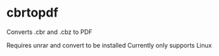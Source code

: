 cbrtopdf
========

Converts .cbr and .cbz to PDF

Requires unrar and convert to be installed
Currently only supports Linux
